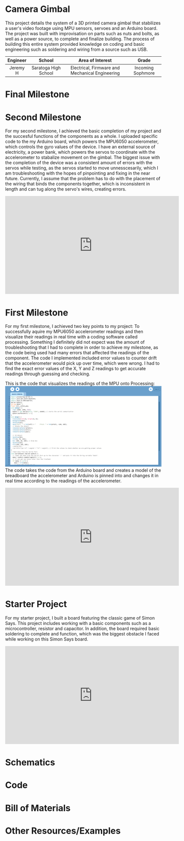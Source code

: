 # Camera Gimbal
This project details the system of a 3D printed camera gimbal that stabilizes a user's video footage using MPU sensors, servoes and an Arduino board. The project was built with improvisation on parts such as nuts and bolts, as well as a power source, to complete and finalize building. The process of building this entire system provided knowledge on coding and basic engineering such as soldering and wiring from a source such as USB. 

| **Engineer** | **School** | **Area of Interest** | **Grade** |
|:--:|:--:|:--:|:--:|
| Jeremy H | Saratoga High School | Electrical, Firmware and Mechanical Engineering | Incoming Sophmore

<!--**Replace the BlueStamp logo below with an image of yourself and your completed project. Follow the guide [here](https://tomcam.github.io/least-github-pages/adding-images-github-pages-site.html) if you need help.**

![Headstone Image](logo.svg)
-->

# Final Milestone
<!--For your final milestone, explain the outcome of your project. Key details to include are:
- What you've accomplished since your previous milestone
- What your biggest challenges and triumphs were at BSE
- A summary of key topics you learned about
- What you hope to learn in the future after everything you've learned at BSE

**Don't forget to replace the text below with the embedding for your milestone video. Go to Youtube, click Share -> Embed, and copy and paste the code to replace what's below.**

<iframe width="560" height="315" src="https://www.youtube.com/embed/F7M7imOVGug" title="YouTube video player" frameborder="0" allow="accelerometer; autoplay; clipboard-write; encrypted-media; gyroscope; picture-in-picture; web-share" allowfullscreen></iframe>-->

# Second Milestone
For my second milestone, I achieved the basic completion of my project and the succesful functions of the components as a whole. I uploaded specific code to the my Arduino board, which powers the MPU6050 accelerometer, which controls the gyro values of the device. I have an external source of electricity, a power bank, which powers the servos to coordinate with the accelerometer to stabalize movement on the gimbal. The biggest issue with the completion of the device was a consistent amount of errors with the servos while testing, as the servos started to move unnesscesarily, which I am troubleshooting with the hopes of pinpointing and fixing in the near future. Currently, I assume that the problem has to do with the placement of the wiring that binds the components together, which is inconsistent in length and can tug along the servo's wires, creating errors.

<iframe width="560" height="315" src="https://www.youtube.com/embed/FN5Kb476y0Y" title="YouTube video player" frameborder="0" allow="accelerometer; autoplay; clipboard-write; encrypted-media; gyroscope; picture-in-picture; web-share" allowfullscreen></iframe>

# First Milestone
For my first milestone, I achieved two key points to my project: To successfully aquire my MPU6050 accelerometer readings and then visualize their readings in real time with a coding software called processing. Something I definitely did not expect was the amount of troubleshooting that I had to complete in order to achieve my milestone, as the code being used had many errors that affected the readings of the component. The code I implemented included error values to counter drift that the accelerometer would pick up over time, which were wrong. I had to find the exact error values of the X, Y and Z readings to get accurate readings through guessing and checking. 

This is the code that visualizes the readings of the MPU onto Processing:
![Headstone Image](Capture.PNG)
The code takes the code from the Arduino board and creates a model of the breadboard the accelerometer and Arduino is pinned into and changes it in real time according to the readings of the accelerometer.

<iframe width="560" height="315" src="https://www.youtube.com/embed/_8qPUXlMU-E" title="YouTube video player" frameborder="0" allow="accelerometer; autoplay; clipboard-write; encrypted-media; gyroscope; picture-in-picture; web-share" allowfullscreen></iframe>

# Starter Project
For my starter project, I built a board featuring the classic game of Simon Says. This project includes working with a basic components such as a microcontroller, resistor and capacitor. In addition, the board required basic soldering to complete and function, which was the biggest obstacle I faced while working on this Simon Says board. 

<iframe width="560" height="315" src="https://www.youtube.com/embed/s5TrzVyCpa0" title="YouTube video player" frameborder="0" allow="accelerometer; autoplay; clipboard-write; encrypted-media; gyroscope; picture-in-picture; web-share" allowfullscreen></iframe>

# Schematics 
<!--Here's where you'll put images of your schematics. [Tinkercad](https://www.tinkercad.com/blog/official-guide-to-tinkercad-circuits) and [Fritzing](https://fritzing.org/learning/) are both great resoruces to create professional schematic diagrams, though BSE recommends Tinkercad becuase it can be done easily and for free in the browser. -->

# Code
<!--Here's where you'll put your code. The syntax below places it into a block of code. Follow the guide [here]([url](https://www.markdownguide.org/extended-syntax/)) to learn how to customize it to your project needs. 

```c++
void setup() {
  // put your setup code here, to run once:
  Serial.begin(9600);
  Serial.println("Hello World!");
}

void loop() {
  // put your main code here, to run repeatedly:

}
```
-->
# Bill of Materials
<!--Here's where you'll list the parts in your project. To add more rows, just copy and paste the example rows below.
Don't forget to place the link of where to buy each component inside the quotation marks in the corresponding row after href =. Follow the guide [here]([url](https://www.markdownguide.org/extended-syntax/)) to learn how to customize this to your project needs. 

| **Part** | **Note** | **Price** | **Link** |
|:--:|:--:|:--:|:--:|
| Item Name | What the item is used for | $Price | <a href="https://www.amazon.com/Arduino-A000066-ARDUINO-UNO-R3/dp/B008GRTSV6/"> Link </a> |
|:--:|:--:|:--:|:--:|
| Item Name | What the item is used for | $Price | <a href="https://www.amazon.com/Arduino-A000066-ARDUINO-UNO-R3/dp/B008GRTSV6/"> Link </a> |
|:--:|:--:|:--:|:--:|
| Item Name | What the item is used for | $Price | <a href="https://www.amazon.com/Arduino-A000066-ARDUINO-UNO-R3/dp/B008GRTSV6/"> Link </a> |
|:--:|:--:|:--:|:--:|
-->
# Other Resources/Examples
<!--One of the best parts about Github is that you can view how other people set up their own work. Here are some past BSE portfolios that are awesome examples. You can view how they set up their portfolio, and you can view their index.md files to understand how they implemented different portfolio components.
- [Example 1](https://trashytuber.github.io/YimingJiaBlueStamp/)
- [Example 2](https://sviatil0.github.io/Sviatoslav_BSE/)
- [Example 3](https://arneshkumar.github.io/arneshbluestamp/)

To watch the BSE tutorial on how to create a portfolio, click here.-->
